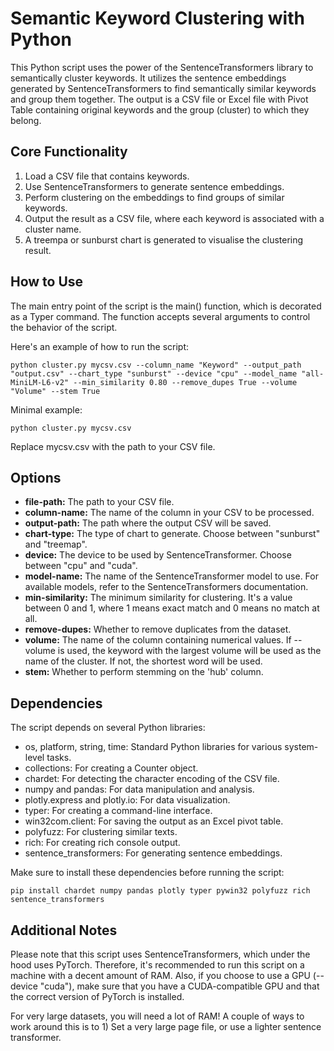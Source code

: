 # Semantic Keyword Clustering with Python

This Python script uses the power of the SentenceTransformers library to semantically cluster keywords. It utilizes the sentence embeddings generated by SentenceTransformers to find semantically similar keywords and group them together. The output is a CSV file or Excel file with Pivot Table containing original keywords and the group (cluster) to which they belong.

## Core Functionality

1. Load a CSV file that contains keywords.
2. Use SentenceTransformers to generate sentence embeddings.
3. Perform clustering on the embeddings to find groups of similar keywords.
4. Output the result as a CSV file, where each keyword is associated with a cluster name.
5. A treempa or sunburst chart is generated to visualise the clustering result.

## How to Use

The main entry point of the script is the main() function, which is decorated as a Typer command. The function accepts several arguments to control the behavior of the script.

Here's an example of how to run the script:

`python cluster.py mycsv.csv --column_name "Keyword" --output_path "output.csv" --chart_type "sunburst" --device "cpu" --model_name "all-MiniLM-L6-v2" --min_similarity 0.80 --remove_dupes True --volume "Volume" --stem True`

Minimal example:

`python cluster.py mycsv.csv`

Replace mycsv.csv with the path to your CSV file.

## Options

* **file-path:** The path to your CSV file.
* **column-name:** The name of the column in your CSV to be processed.
* **output-path:** The path where the output CSV will be saved.
* **chart-type:** The type of chart to generate. Choose between "sunburst" and "treemap".
* **device:** The device to be used by SentenceTransformer. Choose between "cpu" and "cuda".
* **model-name:** The name of the SentenceTransformer model to use. For available models, refer to the SentenceTransformers documentation.
* **min-similarity:** The minimum similarity for clustering. It's a value between 0 and 1, where 1 means exact match and 0 means no match at all.
* **remove-dupes:** Whether to remove duplicates from the dataset.
* **volume:** The name of the column containing numerical values. If --volume is used, the keyword with the largest volume will be used as the name of the cluster. If not, the shortest word will be used.
* **stem:** Whether to perform stemming on the 'hub' column.

## Dependencies

The script depends on several Python libraries:

* os, platform, string, time: Standard Python libraries for various system-level tasks.
* collections: For creating a Counter object.
* chardet: For detecting the character encoding of the CSV file.
* numpy and pandas: For data manipulation and analysis.
* plotly.express and plotly.io: For data visualization.
* typer: For creating a command-line interface.
* win32com.client: For saving the output as an Excel pivot table.
* polyfuzz: For clustering similar texts.
* rich: For creating rich console output.
* sentence_transformers: For generating sentence embeddings.

Make sure to install these dependencies before running the script:

`pip install chardet numpy pandas plotly typer pywin32 polyfuzz rich sentence_transformers`

## Additional Notes
Please note that this script uses SentenceTransformers, which under the hood uses PyTorch. Therefore, it's recommended to run this script on a machine with a decent amount of RAM. Also, if you choose to use a GPU (--device "cuda"), make sure that you have a CUDA-compatible GPU and that the correct version of PyTorch is installed.

For very large datasets, you will need a lot of RAM! A couple of ways to work around this is to 1) Set a very large page file, or use a lighter sentence transformer.
